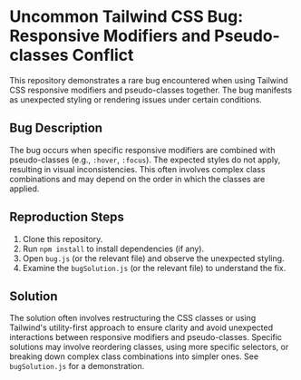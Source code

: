 # Uncommon Tailwind CSS Bug: Responsive Modifiers and Pseudo-classes Conflict

This repository demonstrates a rare bug encountered when using Tailwind CSS responsive modifiers and pseudo-classes together. The bug manifests as unexpected styling or rendering issues under certain conditions.

## Bug Description

The bug occurs when specific responsive modifiers are combined with pseudo-classes (e.g., `:hover`, `:focus`).  The expected styles do not apply, resulting in visual inconsistencies. This often involves complex class combinations and may depend on the order in which the classes are applied.

## Reproduction Steps

1. Clone this repository.
2. Run `npm install` to install dependencies (if any).
3. Open `bug.js` (or the relevant file) and observe the unexpected styling. 
4. Examine the `bugSolution.js` (or the relevant file) to understand the fix.

## Solution

The solution often involves restructuring the CSS classes or using Tailwind's utility-first approach to ensure clarity and avoid unexpected interactions between responsive modifiers and pseudo-classes. Specific solutions may involve reordering classes, using more specific selectors, or breaking down complex class combinations into simpler ones.  See `bugSolution.js` for a demonstration.